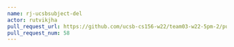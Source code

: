 ```yaml
---
name: rj-ucsbsubject-del
actor: rutvikjha
pull_request_url: https://github.com/ucsb-cs156-w22/team03-w22-5pm-2/pull/58
pull_request_num: 58
---
```

